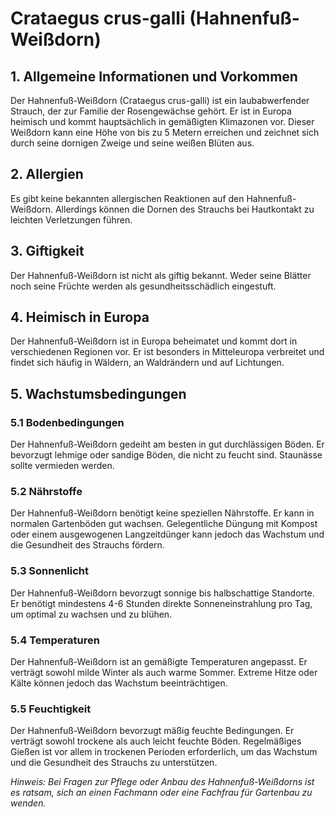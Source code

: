 # Crataegus crus-galli (Hahnenfuß-Weißdorn)

## 1. Allgemeine Informationen und Vorkommen
Der Hahnenfuß-Weißdorn (Crataegus crus-galli) ist ein laubabwerfender Strauch, der zur Familie der Rosengewächse gehört. Er ist in Europa heimisch und kommt hauptsächlich in gemäßigten Klimazonen vor. Dieser Weißdorn kann eine Höhe von bis zu 5 Metern erreichen und zeichnet sich durch seine dornigen Zweige und seine weißen Blüten aus.

## 2. Allergien
Es gibt keine bekannten allergischen Reaktionen auf den Hahnenfuß-Weißdorn. Allerdings können die Dornen des Strauchs bei Hautkontakt zu leichten Verletzungen führen.

## 3. Giftigkeit
Der Hahnenfuß-Weißdorn ist nicht als giftig bekannt. Weder seine Blätter noch seine Früchte werden als gesundheitsschädlich eingestuft.

## 4. Heimisch in Europa
Der Hahnenfuß-Weißdorn ist in Europa beheimatet und kommt dort in verschiedenen Regionen vor. Er ist besonders in Mitteleuropa verbreitet und findet sich häufig in Wäldern, an Waldrändern und auf Lichtungen.

## 5. Wachstumsbedingungen
### 5.1 Bodenbedingungen
Der Hahnenfuß-Weißdorn gedeiht am besten in gut durchlässigen Böden. Er bevorzugt lehmige oder sandige Böden, die nicht zu feucht sind. Staunässe sollte vermieden werden.

### 5.2 Nährstoffe
Der Hahnenfuß-Weißdorn benötigt keine speziellen Nährstoffe. Er kann in normalen Gartenböden gut wachsen. Gelegentliche Düngung mit Kompost oder einem ausgewogenen Langzeitdünger kann jedoch das Wachstum und die Gesundheit des Strauchs fördern.

### 5.3 Sonnenlicht
Der Hahnenfuß-Weißdorn bevorzugt sonnige bis halbschattige Standorte. Er benötigt mindestens 4-6 Stunden direkte Sonneneinstrahlung pro Tag, um optimal zu wachsen und zu blühen.

### 5.4 Temperaturen
Der Hahnenfuß-Weißdorn ist an gemäßigte Temperaturen angepasst. Er verträgt sowohl milde Winter als auch warme Sommer. Extreme Hitze oder Kälte können jedoch das Wachstum beeinträchtigen.

### 5.5 Feuchtigkeit
Der Hahnenfuß-Weißdorn bevorzugt mäßig feuchte Bedingungen. Er verträgt sowohl trockene als auch leicht feuchte Böden. Regelmäßiges Gießen ist vor allem in trockenen Perioden erforderlich, um das Wachstum und die Gesundheit des Strauchs zu unterstützen.

*Hinweis: Bei Fragen zur Pflege oder Anbau des Hahnenfuß-Weißdorns ist es ratsam, sich an einen Fachmann oder eine Fachfrau für Gartenbau zu wenden.*
